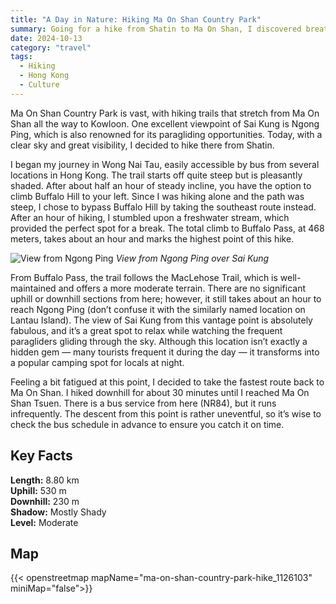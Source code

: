 ```yaml
---
title: "A Day in Nature: Hiking Ma On Shan Country Park"  
summary: Going for a hike from Shatin to Ma On Shan, I discovered breathtaking views of Sai Kung in the heart of Ma On Shan Country Park.
date: 2024-10-13
category: "travel"
tags:
  - Hiking
  - Hong Kong
  - Culture
---
```


Ma On Shan Country Park is vast, with hiking trails that stretch from Ma On Shan all the way to Kowloon. One excellent viewpoint of Sai Kung is Ngong Ping, which is also renowned for its paragliding opportunities. Today, with a clear sky and great visibility, I decided to hike there from Shatin.

I began my journey in Wong Nai Tau, easily accessible by bus from several locations in Hong Kong. The trail starts off quite steep but is pleasantly shaded. After about half an hour of steady incline, you have the option to climb Buffalo Hill to your left. Since I was hiking alone and the path was steep, I chose to bypass Buffalo Hill by taking the southeast route instead. After an hour of hiking, I stumbled upon a freshwater stream, which provided the perfect spot for a break. The total climb to Buffalo Pass, at 468 meters, takes about an hour and marks the highest point of this hike.

![View from Ngong Ping](/images/ngongping.jpg)
*View from Ngong Ping over Sai Kung*

From Buffalo Pass, the trail follows the MacLehose Trail, which is well-maintained and offers a more moderate terrain. There are no significant uphill or downhill sections from here; however, it still takes about an hour to reach Ngong Ping (don’t confuse it with the similarly named location on Lantau Island). The view of Sai Kung from this vantage point is absolutely fabulous, and it’s a great spot to relax while watching the frequent paragliders gliding through the sky. Although this location isn’t exactly a hidden gem — many tourists frequent it during the day — it transforms into a popular camping spot for locals at night.

Feeling a bit fatigued at this point, I decided to take the fastest route back to Ma On Shan. I hiked downhill for about 30 minutes until I reached Ma On Shan Tsuen. There is a bus service from here (NR84), but it runs infrequently. The descent from this point is rather uneventful, so it’s wise to check the bus schedule in advance to ensure you catch it on time.

## Key Facts

**Length:** 8.80 km<br>
**Uphill:** 530 m<br>
**Downhill:** 230 m<br>
**Shadow:** Mostly Shady<br>
**Level:** Moderate

## Map

{{< openstreetmap mapName="ma-on-shan-country-park-hike_1126103" miniMap="false">}}